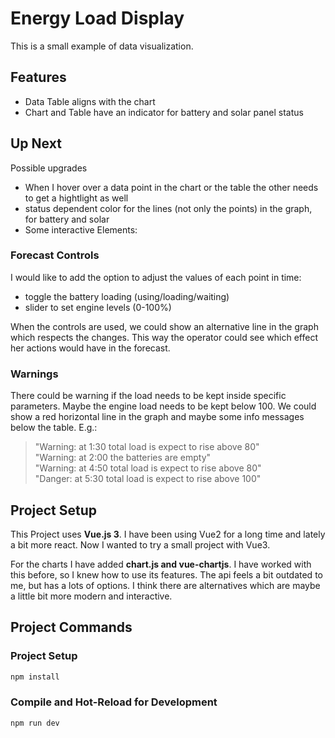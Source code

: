 # Energy Load Display

This is a small example of data visualization.  

## Features
* Data Table aligns with the chart
* Chart and Table have an indicator for battery and solar panel status

## Up Next
Possible upgrades
* When I hover over a data point in the chart or the table the other needs to get a hightlight as well
* status dependent color for the lines (not only the points) in the graph, for battery and solar
* Some interactive Elements:
### Forecast Controls
I would like to add the option to adjust the values of each point in time:
* toggle the battery loading (using/loading/waiting)
* slider to set engine levels (0-100%)

When the controls are used, we could show an alternative line in the graph which respects the changes.
This way the operator could see which effect her actions would have in the forecast.

### Warnings
There could be warning if the load needs to be kept inside specific parameters. Maybe the engine load needs to be kept below 100. We could show a red horizontal line in the graph and maybe some info messages below the table. E.g.:
> "Warning: at 1:30 total load is expect to rise above 80"  
> "Warning: at 2:00 the batteries are empty"  
> "Warning: at 4:50 total load is expect to rise above 80"  
> "Danger: at 5:30 total load is expect to rise above 100"
## Project Setup
This Project uses **Vue.js 3**. I have been using Vue2 for a long time and lately a bit more react. Now I wanted to try a small project with Vue3.  

For the charts I have added 
**chart.js and vue-chartjs**. I have worked with this before, so I knew how to use its features. The api feels a bit outdated to me, but has a lots of options. I think there are alternatives which are maybe a little bit more modern and interactive.
## Project Commands
### Project Setup

```sh
npm install
```

### Compile and Hot-Reload for Development

```sh
npm run dev
```